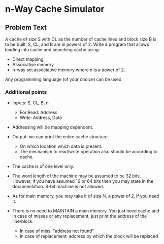 # n-Way Cache Simulator

## Problem Text

A cache of size S with CL as the number of cache lines and block size B is to be built. S, CL, and B are in powers of 2. Write a program that allows loading into cache and searching cache using:

* Direct mapping
* Associative memory
* n-way set associative memory where n is a power of 2.

Any programming language (of your choice) can be used.

### Additional points

* Inputs: S, CL, B, n
  * For Read: Address
  * Write: Address, Data

* Addressing will be mapping dependent.

* Output: we can print the entire cache structure.
  * On which location which data is present.
  * The mechanism to read/write operation also should be according to cache.

* The cache is of one level only.
* The word length of the machine may be assumed to be 32 bits. However, if you have assumed 16 or 64 bits then you may state in the documentation. 8-bit machine is not allowed.
* As for main memory, you may take it of size N, a power of 2, if you need it.
* There is no need to MAINTAIN a main memory. You just need cache and in case of misses or any replacement, just print the address of the line/block.
  * In case of miss: "address not found"
  * In case of replacement: address by which the block will be replaced
